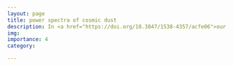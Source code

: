 ```yaml
---
layout: page
title: power spectra of cosmic dust
description: In <a href="https://doi.org/10.3847/1538-4357/acfe06">our paper</a>, we estimate the cross-power spectrum between mid-infrared (MIR) and sub-milimeter wavelength observations of 15% of the sky to infer the spatial correlations of cosmic dust (specifically for MIR-bright polycyclic aromatic hydrocarbons, PAHs, and sub-micron sized grains). Taking WISE (Wide-field Infrared Survey Explorer) and ACT (Atacama Cosmology Telescope) observations, we characterize dust foregrounds. We find that dust power spectra do not follow a single power law slope, we detect the first significant cross correlation between the "cosmic PAH background" and the cosmic infrared background, and infer significant alignment between dust filaments and galactic magnetic fields down to sub-parsec scales.
img: 
importance: 4
category:

---
```

